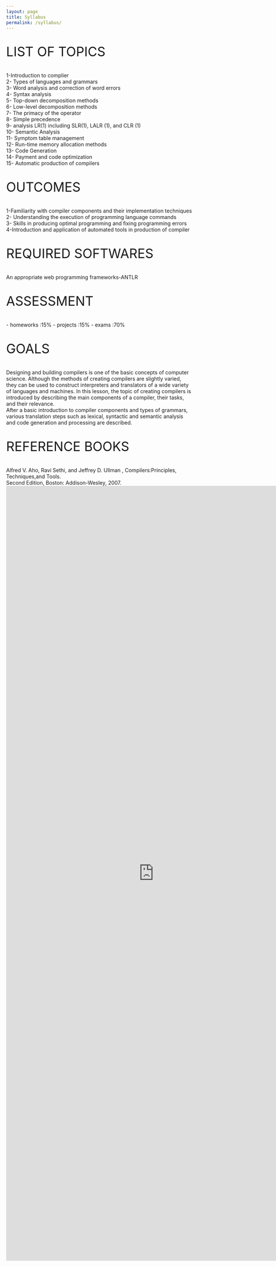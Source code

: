 ```yaml
---
layout: page
title: Syllabus
permalink: /syllabus/
---
```

<p style="font-size:35px;">LIST OF TOPICS</p>
1-Introduction to complier<br>
2- Types of languages and grammars<br>
3- Word analysis and correction of word errors<br>
4- Syntax analysis<br>
5- Top-down decomposition methods<br>
6- Low-level decomposition methods<br>
7- The primacy of the operator<br>
8- Simple precedence<br>
9- analysis LR(1) including SLR(1), LALR (1), and CLR (1)<br>
10- Semantic Analysis<br>
11- Symptom table management<br>
12- Run-time memory allocation methods<br>
13- Code Generation<br>
14- Payment and code optimization<br>
15- Automatic production of compilers<br>

<p style="font-size:35px;">OUTCOMES</p>

1-Familiarity with compiler components and their implementation techniques<br>
2- Understanding the execution of programming language commands<br>
3- Skills in producing optimal programming and fixing programming errors<br>
4-Introduction and application of automated tools in production of compiler<br>

<p style="font-size:35px;">REQUIRED SOFTWARES</p>
 An appropriate web programming frameworks-ANTLR


<p style="font-size:35px;">ASSESSMENT</p>
- homeworks :15%
- projects  :15%
- exams     :70%

<p style="font-size:35px;">GOALS</p>
Designing and building compilers is one of the basic concepts of computer science. Although the methods of creating compilers are slightly varied, they can be used to construct interpreters and translators of a wide variety of languages and machines. In this lesson, the topic of creating compilers is introduced by describing the main components of a compiler, their tasks, and their relevance.<br>
After a basic introduction to compiler components and types of grammars, various translation steps such as lexical, syntactic and semantic analysis and code generation and processing are described.

<p style="font-size:35px;">REFERENCE BOOKS</p>
Alfred V. Aho, Ravi Sethi, and Jeffrey D. Ullman , Compilers:Principles, Techniques,and Tools.<br>
Second Edition, Boston: Addison-Wesley, 2007.
 





















<embed src="http://syllabus-converted.com/doc.pdf" width="800px" height="2100px" />